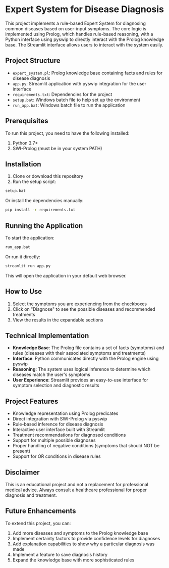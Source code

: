 # Expert System for Disease Diagnosis

This project implements a rule-based Expert System for diagnosing common diseases based on user-input symptoms. The core logic is implemented using Prolog, which handles rule-based reasoning, with a Python interface using pyswip to directly interact with the Prolog knowledge base. The Streamlit interface allows users to interact with the system easily.

## Project Structure

- `expert_system.pl`: Prolog knowledge base containing facts and rules for disease diagnosis
- `app.py`: Streamlit application with pyswip integration for the user interface
- `requirements.txt`: Dependencies for the project
- `setup.bat`: Windows batch file to help set up the environment
- `run_app.bat`: Windows batch file to run the application

## Prerequisites

To run this project, you need to have the following installed:

1. Python 3.7+
2. SWI-Prolog (must be in your system PATH)

## Installation

1. Clone or download this repository
2. Run the setup script:

```bash
setup.bat
```

Or install the dependencies manually:

```bash
pip install -r requirements.txt
```

## Running the Application

To start the application:

```bash
run_app.bat
```

Or run it directly:

```bash
streamlit run app.py
```

This will open the application in your default web browser.

## How to Use

1. Select the symptoms you are experiencing from the checkboxes
2. Click on "Diagnose" to see the possible diseases and recommended treatments
3. View the results in the expandable sections

## Technical Implementation

- **Knowledge Base**: The Prolog file contains a set of facts (symptoms) and rules (diseases with their associated symptoms and treatments)
- **Interface**: Python communicates directly with the Prolog engine using pyswip
- **Reasoning**: The system uses logical inference to determine which diseases match the user's symptoms
- **User Experience**: Streamlit provides an easy-to-use interface for symptom selection and diagnostic results

## Project Features

- Knowledge representation using Prolog predicates
- Direct integration with SWI-Prolog via pyswip
- Rule-based inference for disease diagnosis
- Interactive user interface built with Streamlit
- Treatment recommendations for diagnosed conditions
- Support for multiple possible diagnoses
- Proper handling of negative conditions (symptoms that should NOT be present)
- Support for OR conditions in disease rules

## Disclaimer

This is an educational project and not a replacement for professional medical advice. Always consult a healthcare professional for proper diagnosis and treatment.

## Future Enhancements

To extend this project, you can:

1. Add more diseases and symptoms to the Prolog knowledge base
2. Implement certainty factors to provide confidence levels for diagnoses
3. Add explanation capabilities to show why a particular diagnosis was made
4. Implement a feature to save diagnosis history
5. Expand the knowledge base with more sophisticated rules

